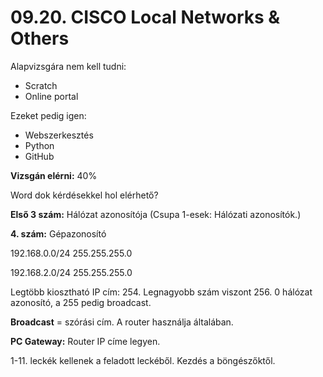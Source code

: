 # 09.20. CISCO Local Networks & Others

Alapvizsgára nem kell tudni:

- Scratch
- Online portal

Ezeket pedig igen:

- Webszerkesztés
- Python
- GitHub

**Vizsgán elérni:** 40%

Word dok kérdésekkel hol elérhető?

**Első 3 szám:** Hálózat azonosítója (Csupa 1-esek: Hálózati azonosítók.)

**4. szám:** Gépazonosító

192.168.0.0/24
255.255.255.0

192.168.2.0/24
255.255.255.0

Legtöbb kiosztható IP cím: 254. Legnagyobb szám viszont 256. 0 hálózat azonosító, a 255 pedig broadcast.

**Broadcast** = szórási cím. A router használja általában.

**PC Gateway:** Router IP címe legyen.

1-11. leckék kellenek a feladott leckéből. Kezdés a böngészőktől.
